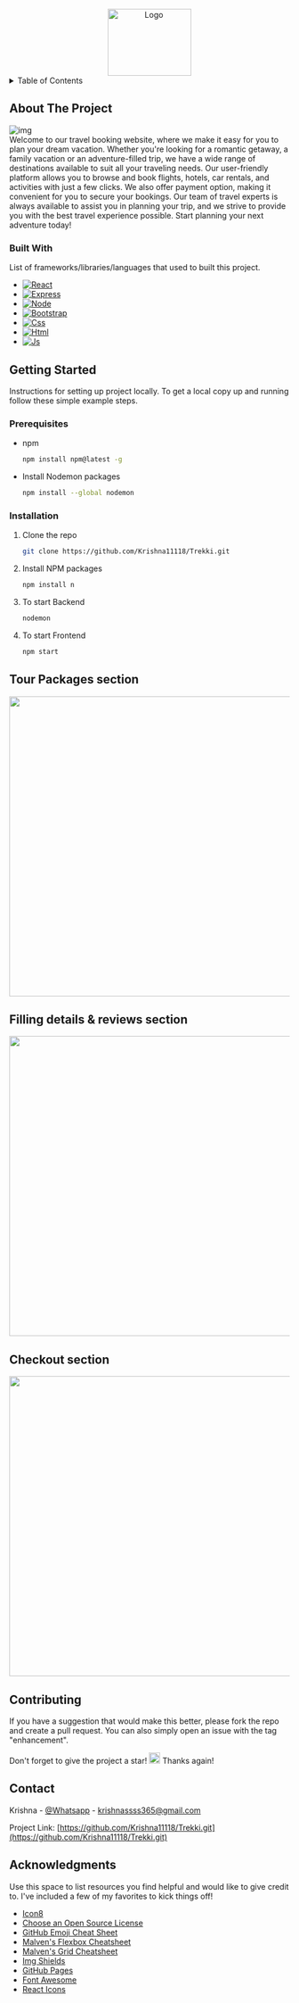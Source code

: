 
<!-- PROJECT LOGO -->


<br />
<div align="center">
  <a href="https://github.com/othneildrew/Best-README-Template">
    <img src="https://res.cloudinary.com/dvjnxuxxj/image/upload/v1687005049/Readme_Trekki/Readmelogo3_jul8y7.gif" alt="Logo" width="150" height="120">
  </a>


 
</div>



<!-- TABLE OF CONTENTS -->
<details>
  <summary>Table of Contents</summary>
  <ol>
    <li>
      <a href="#about-the-project">About The Project</a>
      <ul>
        <li><a href="#built-with">Built With</a></li>
      </ul>
    </li>
    <li>
      <a href="#getting-started">Getting Started</a>
      <ul>
        <li><a href="#prerequisites">Prerequisites</a></li>
        <li><a href="#installation">Installation</a></li>
      </ul>
    </li>
    <li><a href="#usage">Usage</a></li>
    <li><a href="#contributing">Contributing</a></li>
    <li><a href="#license">License</a></li>
    <li><a href="#contact">Contact</a></li>
    <li><a href="#acknowledgments">Acknowledgments</a></li>
  </ol>
</details>



<!-- ABOUT THE PROJECT -->
## About The Project

<div>

<img src="https://res.cloudinary.com/dvjnxuxxj/image/upload/v1687003287/Readme_Trekki/FinalGif2_jd9xgy.gif"  alt="img">
</div>
  Welcome to our travel booking website, where we make it easy for you to plan your dream vacation. Whether you're looking for a romantic getaway, a family vacation or an adventure-filled trip, we have a wide range of destinations available to suit all your traveling needs. Our user-friendly platform allows you to browse and book flights, hotels, car rentals, and activities with just a few clicks. We also offer  payment option, making it convenient for you to secure your bookings. Our team of travel experts is always available to assist you in planning your trip, and we strive to provide you with the best travel experience possible. Start planning your next adventure today!



### Built With

List of frameworks/libraries/languages that used to built this project.

* [![React][React.js]][React-url]
* [![Express][Expressjs.com]][Expressjs-url]
* [![Node][nodejs.org]][Node-url]
* [![Bootstrap][Bootstrap.com]][Bootstrap-url]
* [![Css][Css.com]][Css-url]
* [![Html][Html.com]][Html-url]
* [![Js][Js.com]][Js-url]


<!-- GETTING STARTED -->
## Getting Started
 
Instructions for setting up project locally.
To get a local copy up and running follow these simple example steps.

### Prerequisites

* npm
  ```sh
  npm install npm@latest -g
  ```
  
* Install Nodemon packages
   ```sh
   npm install --global nodemon
   ```

### Installation


1. Clone the repo
   ```sh
   git clone https://github.com/Krishna11118/Trekki.git
   ```
2. Install NPM packages
   ```sh
   npm install n
   ```
3. To start Backend 
   ```js
   nodemon
   ```
4. To start Frontend 
   ```sh
   npm start 
   ```  


## Tour Packages section

<!-- ![Alt Text](https://res.cloudinary.com/dvjnxuxxj/image/upload/v1687022907/Readme_Trekki/Readme2/Screenshot_208_f1cwd8.png ) -->
<img src="https://res.cloudinary.com/dvjnxuxxj/image/upload/v1687022907/Readme_Trekki/Readme2/Screenshot_208_f1cwd8.png" width="956" height="538">

## Filling details & reviews section

<img src="https://res.cloudinary.com/dvjnxuxxj/image/upload/v1687022906/Readme_Trekki/Readme2/Screenshot_203_gsorav.png" width="956" height="538">

## Checkout section

<img src="https://res.cloudinary.com/dvjnxuxxj/image/upload/v1687022906/Readme_Trekki/Readme2/Screenshot_210_yczhim.png" width="956" height="538">


<!-- <USa> -->

<!-- CONTRIBUTING -->
## Contributing

If you have a suggestion that would make this better, please fork the repo and create a pull request. You can also simply open an issue with the tag "enhancement".

Don't forget to give the project a star! <img src="https://res.cloudinary.com/dvjnxuxxj/image/upload/v1687024365/Readme_Trekki/Readme2/43154-removebg-preview_gellpu.png" width="20" height="20"> Thanks again!

<!-- CONTACT -->
## Contact

Krishna - [@Whatsapp](https://wa.me/+917318378893) - krishnassss365@gmail.com

Project Link: [https://github.com/Krishna11118/Trekki.git](https://github.com/Krishna11118/Trekki.git)




<!-- ACKNOWLEDGMENTS -->
## Acknowledgments

Use this space to list resources you find helpful and would like to give credit to. I've included a few of my favorites to kick things off!


* [Icon8 ](https://icons8.com/)
* [Choose an Open Source License](https://choosealicense.com)
* [GitHub Emoji Cheat Sheet](https://www.webpagefx.com/tools/emoji-cheat-sheet)
* [Malven's Flexbox Cheatsheet](https://flexbox.malven.co/)
* [Malven's Grid Cheatsheet](https://grid.malven.co/)
* [Img Shields](https://shields.io)
* [GitHub Pages](https://pages.github.com)
* [Font Awesome](https://fontawesome.com)
* [React Icons](https://react-icons.github.io/react-icons/search)



<!-- MARKDOWN LINKS & IMAGES -->
<!-- https://www.markdownguide.org/basic-syntax/#reference-style-links -->
[contributors-shield]: https://img.shields.io/github/contributors/othneildrew/Best-README-Template.svg?style=for-the-badge
[contributors-url]: https://github.com/othneildrew/Best-README-Template/graphs/contributors
[forks-shield]: https://img.shields.io/github/forks/othneildrew/Best-README-Template.svg?style=for-the-badge
[forks-url]: https://github.com/othneildrew/Best-README-Template/network/members
[stars-shield]: https://img.shields.io/github/stars/othneildrew/Best-README-Template.svg?style=for-the-badge
[stars-url]: https://github.com/othneildrew/Best-README-Template/stargazers
[issues-shield]: https://img.shields.io/github/issues/othneildrew/Best-README-Template.svg?style=for-the-badge
[issues-url]: https://github.com/othneildrew/Best-README-Template/issues
[license-shield]: https://img.shields.io/github/license/othneildrew/Best-README-Template.svg?style=for-the-badge
[license-url]: https://github.com/othneildrew/Best-README-Template/blob/master/LICENSE.txt
[linkedin-shield]: https://img.shields.io/badge/-LinkedIn-black.svg?style=for-the-badge&logo=linkedin&colorB=555
[linkedin-url]: https://linkedin.com/in/othneildrew
[product-screenshot]: images/screenshot.png
[Next.js]: https://img.shields.io/badge/next.js-000000?style=for-the-badge&logo=nextdotjs&logoColor=white
[Next-url]: https://nextjs.org/
[React.js]: https://img.shields.io/badge/React-20232A?style=for-the-badge&logo=react&logoColor=61DAFB
[React-url]: https://reactjs.org/
[Vue.js]: https://img.shields.io/badge/Vue.js-35495E?style=for-the-badge&logo=vuedotjs&logoColor=4FC08D
[Vue-url]: https://vuejs.org/
[Angular.io]: https://img.shields.io/badge/Angular-DD0031?style=for-the-badge&logo=angular&logoColor=white
[Angular-url]: https://angular.io/
[Svelte.dev]: https://img.shields.io/badge/Svelte-4A4A55?style=for-the-badge&logo=svelte&logoColor=FF3E00
[Svelte-url]: https://svelte.dev/
[Expressjs.com]: https://img.shields.io/badge/Expressjs-0FBEFE?style=for-the-badge&logo=express&logoColor=black
[Expressjs-url]: https://expressjs.com/
[Css.com]: https://img.shields.io/badge/Css-C14FB9?style=for-the-badge&logo=css3&logoColor=black
[Css-url]: https://developer.mozilla.org/en-US/docs/Web/CSS/
[Html.com]: https://img.shields.io/badge/HTML-E44C27?style=for-the-badge&logo=html5&logoColor=black
[Html-url]: https://html.com/
[Nodejs.org]: https://img.shields.io/badge/Nodejs-35802E?style=for-the-badge&logo=nodedotjs&logoColor=white
[Node-url]: https://nodejs.org/
[Bootstrap.com]: https://img.shields.io/badge/Bootstrap-563D7C?style=for-the-badge&logo=bootstrap&logoColor=white
[Bootstrap-url]: https://getbootstrap.com
[Js.com]: https://img.shields.io/badge/JavaScript-F7DF1E?style=for-the-badge&logo=javascript&logoColor=black
[Js-url]:https://developer.mozilla.org/en-US/docs/Web/JavaScript/
